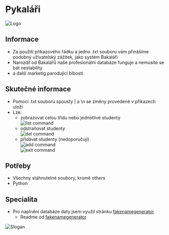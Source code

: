 
[//]: # (Made by ostSTRUPpen)

# Pykaláři <br/>
![Logo](/others/pykalari_logo.png) <br/>
## Informace <br/>
* Za použití příkazového řádku a jedno .txt souboru vám přinášíme podobný uživatelský zážitek, jako systém Bakaláři <br/>
* Narozdíl od Bakalářů naše profesionální databáze funguje a nemusíte se bát nestability <br/>
* a další marketig parodující blbosti <br/>
## Skutečné informace <br/>
* Pomocí .txt souboru spousty | a \n se změny provedené v příkazech uloží <br/>
* Lze: <br/>
  * zobrazovat celou třídu nebo jednotlivé studenty <br/>
    ![list command](/others/list.png) <br/>
  * odstraňovat studenty <br/>
  ![del command](/others/del.png) <br/>
  * přidávat studenty (nedoporučuji) <br/>
  ![add command](/others/add.png) <br/>
  ![exit command](/others/exit.png) <br/>
## Potřeby <br/>
* Všechny stáhnutelné soubory, kromě others <br/>
* Python <br/>
## Specialita <br/>
* Pro naplnění databáze daty jsem využil stránku [fakenamegenerator](https://www.fakenamegenerator.com/ 'Stránka ze které jsou všechna data') <br/>
  * Readme od [fakenamegenerator](others\fake_names_generator_readme.txt)

![Slogan](/others/pykalari_slogan.png) <br/>